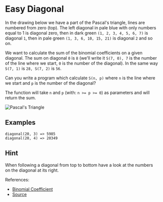 # Easy Diagonal

In the drawing below we have a part of the Pascal's triangle,
lines are numbered from zero (top). The left diagonal in pale
blue with only numbers equal to 1 is diagonal zero, then in
dark green `(1, 2, 3, 4, 5, 6, 7)` is diagonal `1`, then in
pale green `(1, 3, 6, 10, 15, 21)` is diagonal `2` and so on.

We want to calculate the sum of the binomial coefficients on
a given diagonal. The sum on diagonal `0` is `8` (we'll write
it `S(7, 0), 7` is the number of the line where we start, `0`
is the number of the diagonal). In the same way `S(7, 1)` is
`28, S(7, 2)` is `56`.

Can you write a program which calculate `S(n, p)` where `n`
is the line where we start and `p` is the number of the diagonal?

The function will take `n` and `p` (with: `n >= p >= 0`) as
parameters and will return the sum.

![Pascal's Triangle](https://upload.wikimedia.org/wikipedia/commons/0/0d/PascalTriangleAnimated2.gif)

## Examples

```text
diagonal(20, 3) => 5985
diagonal(20, 4) => 20349
```

## Hint

When following a diagonal from top to bottom have a look at
the numbers on the diagonal at its right.

References: 

*   [Binomial Coefficient](http://mathworld.wolfram.com/BinomialCoefficient.html)
*   [Source](https://www.codewars.com/kata/559b8e46fa060b2c6a0000bf)